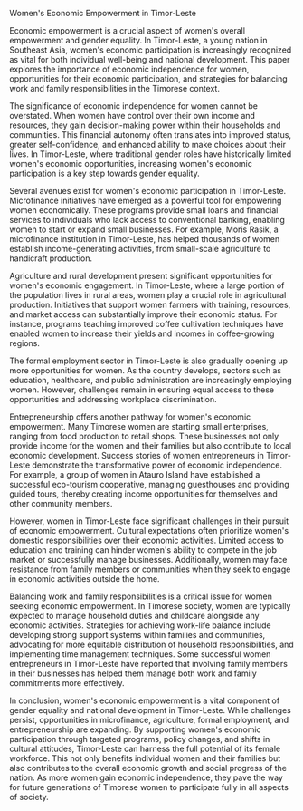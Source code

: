 Women's Economic Empowerment in Timor-Leste

Economic empowerment is a crucial aspect of women's overall empowerment and gender equality. In Timor-Leste, a young nation in Southeast Asia, women's economic participation is increasingly recognized as vital for both individual well-being and national development. This paper explores the importance of economic independence for women, opportunities for their economic participation, and strategies for balancing work and family responsibilities in the Timorese context.

The significance of economic independence for women cannot be overstated. When women have control over their own income and resources, they gain decision-making power within their households and communities. This financial autonomy often translates into improved status, greater self-confidence, and enhanced ability to make choices about their lives. In Timor-Leste, where traditional gender roles have historically limited women's economic opportunities, increasing women's economic participation is a key step towards gender equality.

Several avenues exist for women's economic participation in Timor-Leste. Microfinance initiatives have emerged as a powerful tool for empowering women economically. These programs provide small loans and financial services to individuals who lack access to conventional banking, enabling women to start or expand small businesses. For example, Moris Rasik, a microfinance institution in Timor-Leste, has helped thousands of women establish income-generating activities, from small-scale agriculture to handicraft production.

Agriculture and rural development present significant opportunities for women's economic engagement. In Timor-Leste, where a large portion of the population lives in rural areas, women play a crucial role in agricultural production. Initiatives that support women farmers with training, resources, and market access can substantially improve their economic status. For instance, programs teaching improved coffee cultivation techniques have enabled women to increase their yields and incomes in coffee-growing regions.

The formal employment sector in Timor-Leste is also gradually opening up more opportunities for women. As the country develops, sectors such as education, healthcare, and public administration are increasingly employing women. However, challenges remain in ensuring equal access to these opportunities and addressing workplace discrimination.

Entrepreneurship offers another pathway for women's economic empowerment. Many Timorese women are starting small enterprises, ranging from food production to retail shops. These businesses not only provide income for the women and their families but also contribute to local economic development. Success stories of women entrepreneurs in Timor-Leste demonstrate the transformative power of economic independence. For example, a group of women in Atauro Island have established a successful eco-tourism cooperative, managing guesthouses and providing guided tours, thereby creating income opportunities for themselves and other community members.

However, women in Timor-Leste face significant challenges in their pursuit of economic empowerment. Cultural expectations often prioritize women's domestic responsibilities over their economic activities. Limited access to education and training can hinder women's ability to compete in the job market or successfully manage businesses. Additionally, women may face resistance from family members or communities when they seek to engage in economic activities outside the home.

Balancing work and family responsibilities is a critical issue for women seeking economic empowerment. In Timorese society, women are typically expected to manage household duties and childcare alongside any economic activities. Strategies for achieving work-life balance include developing strong support systems within families and communities, advocating for more equitable distribution of household responsibilities, and implementing time management techniques. Some successful women entrepreneurs in Timor-Leste have reported that involving family members in their businesses has helped them manage both work and family commitments more effectively.

In conclusion, women's economic empowerment is a vital component of gender equality and national development in Timor-Leste. While challenges persist, opportunities in microfinance, agriculture, formal employment, and entrepreneurship are expanding. By supporting women's economic participation through targeted programs, policy changes, and shifts in cultural attitudes, Timor-Leste can harness the full potential of its female workforce. This not only benefits individual women and their families but also contributes to the overall economic growth and social progress of the nation. As more women gain economic independence, they pave the way for future generations of Timorese women to participate fully in all aspects of society.